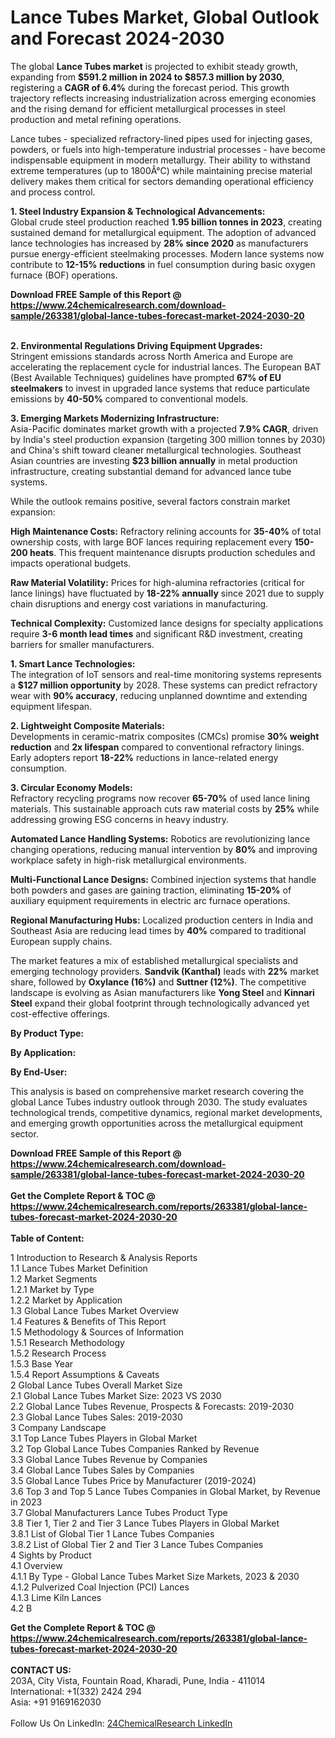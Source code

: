 <h1>Lance Tubes Market, Global Outlook and Forecast 2024-2030</h1><p>The global <strong>Lance Tubes market</strong> is projected to exhibit steady growth, expanding from <strong>$591.2 million in 2024 to $857.3 million by 2030</strong>, registering a <strong>CAGR of 6.4%</strong> during the forecast period. This growth trajectory reflects increasing industrialization across emerging economies and the rising demand for efficient metallurgical processes in steel production and metal refining operations.</p><p>Lance tubes - specialized refractory-lined pipes used for injecting gases, powders, or fuels into high-temperature industrial processes - have become indispensable equipment in modern metallurgy. Their ability to withstand extreme temperatures (up to 1800Â°C) while maintaining precise material delivery makes them critical for sectors demanding operational efficiency and process control.</p><p><strong>1. Steel Industry Expansion &amp; Technological Advancements:</strong><br>
Global crude steel production reached <strong>1.95 billion tonnes in 2023</strong>, creating sustained demand for metallurgical equipment. The adoption of advanced lance technologies has increased by <strong>28% since 2020</strong> as manufacturers pursue energy-efficient steelmaking processes. Modern lance systems now contribute to <strong>12-15% reductions</strong> in fuel consumption during basic oxygen furnace (BOF) operations.</p><div><b>Download FREE Sample of this Report @ 
            <a href="https://www.24chemicalresearch.com/download-sample/263381/global-lance-tubes-forecast-market-2024-2030-20">
            https://www.24chemicalresearch.com/download-sample/263381/global-lance-tubes-forecast-market-2024-2030-20</a></b></div><br><p><strong>2. Environmental Regulations Driving Equipment Upgrades:</strong><br>
Stringent emissions standards across North America and Europe are accelerating the replacement cycle for industrial lances. The European BAT (Best Available Techniques) guidelines have prompted <strong>67% of EU steelmakers</strong> to invest in upgraded lance systems that reduce particulate emissions by <strong>40-50%</strong> compared to conventional models.</p><p><strong>3. Emerging Markets Modernizing Infrastructure:</strong><br>
Asia-Pacific dominates market growth with a projected <strong>7.9% CAGR</strong>, driven by India's steel production expansion (targeting 300 million tonnes by 2030) and China's shift toward cleaner metallurgical technologies. Southeast Asian countries are investing <strong>$23 billion annually</strong> in metal production infrastructure, creating substantial demand for advanced lance tube systems.</p><p>While the outlook remains positive, several factors constrain market expansion:</p><p><strong>High Maintenance Costs:</strong> Refractory relining accounts for <strong>35-40%</strong> of total ownership costs, with large BOF lances requiring replacement every <strong>150-200 heats</strong>. This frequent maintenance disrupts production schedules and impacts operational budgets.</p><p><strong>Raw Material Volatility:</strong> Prices for high-alumina refractories (critical for lance linings) have fluctuated by <strong>18-22% annually</strong> since 2021 due to supply chain disruptions and energy cost variations in manufacturing.</p><p><strong>Technical Complexity:</strong> Customized lance designs for specialty applications require <strong>3-6 month lead times</strong> and significant R&amp;D investment, creating barriers for smaller manufacturers.</p><p><strong>1. Smart Lance Technologies:</strong><br>
The integration of IoT sensors and real-time monitoring systems represents a <strong>$127 million opportunity</strong> by 2028. These systems can predict refractory wear with <strong>90% accuracy</strong>, reducing unplanned downtime and extending equipment lifespan.</p><p><strong>2. Lightweight Composite Materials:</strong><br>
Developments in ceramic-matrix composites (CMCs) promise <strong>30% weight reduction</strong> and <strong>2x lifespan</strong> compared to conventional refractory linings. Early adopters report <strong>18-22%</strong> reductions in lance-related energy consumption.</p><p><strong>3. Circular Economy Models:</strong><br>
Refractory recycling programs now recover <strong>65-70%</strong> of used lance lining materials. This sustainable approach cuts raw material costs by <strong>25%</strong> while addressing growing ESG concerns in heavy industry.</p><p><strong>Automated Lance Handling Systems:</strong> Robotics are revolutionizing lance changing operations, reducing manual intervention by <strong>80%</strong> and improving workplace safety in high-risk metallurgical environments.</p><p><strong>Multi-Functional Lance Designs:</strong> Combined injection systems that handle both powders and gases are gaining traction, eliminating <strong>15-20%</strong> of auxiliary equipment requirements in electric arc furnace operations.</p><p><strong>Regional Manufacturing Hubs:</strong> Localized production centers in India and Southeast Asia are reducing lead times by <strong>40%</strong> compared to traditional European supply chains.</p><p>The market features a mix of established metallurgical specialists and emerging technology providers. <strong>Sandvik (Kanthal)</strong> leads with <strong>22%</strong> market share, followed by <strong>Oxylance (16%)</strong> and <strong>Suttner (12%)</strong>. The competitive landscape is evolving as Asian manufacturers like <strong>Yong Steel</strong> and <strong>Kinnari Steel</strong> expand their global footprint through technologically advanced yet cost-effective offerings.</p><p><strong>By Product Type:</strong></p><p><strong>By Application:</strong></p><p><strong>By End-User:</strong></p><p>This analysis is based on comprehensive market research covering the global Lance Tubes industry outlook through 2030. The study evaluates technological trends, competitive dynamics, regional market developments, and emerging growth opportunities across the metallurgical equipment sector.</p><div><b>Download FREE Sample of this Report @ 
            <a href="https://www.24chemicalresearch.com/download-sample/263381/global-lance-tubes-forecast-market-2024-2030-20">
            https://www.24chemicalresearch.com/download-sample/263381/global-lance-tubes-forecast-market-2024-2030-20</a></b></div><br><div><b>Get the Complete Report & TOC @ 
            <a href="https://www.24chemicalresearch.com/reports/263381/global-lance-tubes-forecast-market-2024-2030-20">
            https://www.24chemicalresearch.com/reports/263381/global-lance-tubes-forecast-market-2024-2030-20</a></b></div><br>
            <b>Table of Content:</b><p>1 Introduction to Research & Analysis Reports<br />
    1.1 Lance Tubes Market Definition<br />
    1.2 Market Segments<br />
        1.2.1 Market by Type<br />
        1.2.2 Market by Application<br />
    1.3 Global Lance Tubes Market Overview<br />
    1.4 Features & Benefits of This Report<br />
    1.5 Methodology & Sources of Information<br />
        1.5.1 Research Methodology<br />
        1.5.2 Research Process<br />
        1.5.3 Base Year<br />
        1.5.4 Report Assumptions & Caveats<br />
2 Global Lance Tubes Overall Market Size<br />
    2.1 Global Lance Tubes Market Size: 2023 VS 2030<br />
    2.2 Global Lance Tubes Revenue, Prospects & Forecasts: 2019-2030<br />
    2.3 Global Lance Tubes Sales: 2019-2030<br />
3 Company Landscape<br />
    3.1 Top Lance Tubes Players in Global Market<br />
    3.2 Top Global Lance Tubes Companies Ranked by Revenue<br />
    3.3 Global Lance Tubes Revenue by Companies<br />
    3.4 Global Lance Tubes Sales by Companies<br />
    3.5 Global Lance Tubes Price by Manufacturer (2019-2024)<br />
    3.6 Top 3 and Top 5 Lance Tubes Companies in Global Market, by Revenue in 2023<br />
    3.7 Global Manufacturers Lance Tubes Product Type<br />
    3.8 Tier 1, Tier 2 and Tier 3 Lance Tubes Players in Global Market<br />
        3.8.1 List of Global Tier 1 Lance Tubes Companies<br />
        3.8.2 List of Global Tier 2 and Tier 3 Lance Tubes Companies<br />
4 Sights by Product<br />
    4.1 Overview<br />
        4.1.1 By Type - Global Lance Tubes Market Size Markets, 2023 & 2030<br />
        4.1.2 Pulverized Coal Injection (PCI) Lances<br />
        4.1.3 Lime Kiln Lances<br />
    4.2 B</p><div><b>Get the Complete Report & TOC @ 
            <a href="https://www.24chemicalresearch.com/reports/263381/global-lance-tubes-forecast-market-2024-2030-20">
            https://www.24chemicalresearch.com/reports/263381/global-lance-tubes-forecast-market-2024-2030-20</a></b></div><br><b>CONTACT US:</b><br>
            203A, City Vista, Fountain Road, Kharadi, Pune, India - 411014<br>
            International: +1(332) 2424 294<br>
            Asia: +91 9169162030 <br><br>
            Follow Us On LinkedIn: <a href="https://www.linkedin.com/company/24chemicalresearch/">24ChemicalResearch LinkedIn</a>